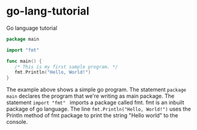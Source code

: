 # go-lang-tutorial
Go language tutorial


```go
package main

import "fmt"

func main() {
   /* This is my first sample program. */
   fmt.Println("Hello, World!")
}
```

The example above shows a simple go program.
The statement `package main` declares the program that we're writing as main package.
The statement `import "fmt" ` imports a package called fmt. fmt is an inbuilt package of go language.
The line `fmt.Println("Hello, World!")` uses the Println method of fmt package to print the string "Hello world" to the console.
